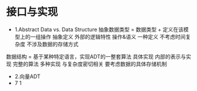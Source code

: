 # 接口与实现
- 1.Abstract Data vs. Data Structure
抽象数据类型 = 数据类型 + 定义在该模型上的一组操作
              抽象定义   外部的逻辑特性   操作&语义
              一种定义   不考虑时间复杂度 不涉及数据的存储方式

数据结构 = 基于某种特定语言，实现ADT的一整套算法
           具体实现        内部的表示与实现        完整的算法
           多种实现        与复杂度密切相关        要考虑数据的具体存储机制

- 2.向量ADT
- 7 1  